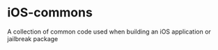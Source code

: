 iOS-commons
===========

A collection of common code used when building an iOS application or jailbreak package
